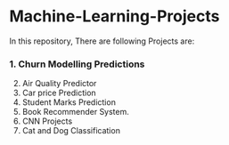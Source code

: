 # Machine-Learning-Projects
In this repository, There are following Projects are:
### 1. Churn Modelling Predictions
2. Air Quality Predictor
3. Car price Prediction
4. Student Marks Prediction
5. Book Recommender System.
6. CNN Projects
7. Cat and Dog Classification
